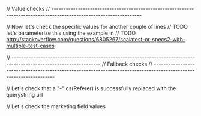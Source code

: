   // Value checks
  // -------------------------------------------------------------------------------------------------------------------

  // Now let's check the specific values for another couple of lines
  // TODO let's parameterize this using the example in
  // TODO http://stackoverflow.com/questions/6805267/scalatest-or-specs2-with-multiple-test-cases

  // -------------------------------------------------------------------------------------------------------------------
  // Fallback checks
  // -------------------------------------------------------------------------------------------------------------------

// Let's check that a "-" cs(Referer) is successfully replaced with the querystring url

// Let's check the marketing field values